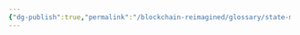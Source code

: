 ```yaml
---
{"dg-publish":true,"permalink":"/blockchain-reimagined/glossary/state-machines/","hide":true,"created":"2024-08-22T18:08:35.622+01:00","updated":"2024-10-26T14:15:55.793+01:00"}
---
```


